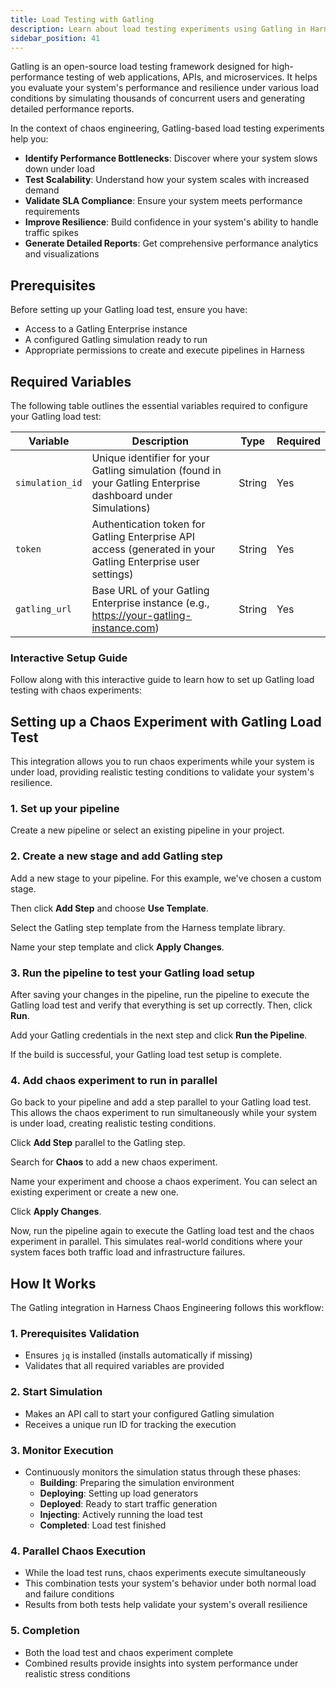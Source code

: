 ```yaml
---
title: Load Testing with Gatling
description: Learn about load testing experiments using Gatling in Harness Chaos Engineering
sidebar_position: 41
---
```


Gatling is an open-source load testing framework designed for high-performance testing of web applications, APIs, and microservices. It helps you evaluate your system's performance and resilience under various load conditions by simulating thousands of concurrent users and generating detailed performance reports.

In the context of chaos engineering, Gatling-based load testing experiments help you:

- **Identify Performance Bottlenecks**: Discover where your system slows down under load
- **Test Scalability**: Understand how your system scales with increased demand
- **Validate SLA Compliance**: Ensure your system meets performance requirements
- **Improve Resilience**: Build confidence in your system's ability to handle traffic spikes
- **Generate Detailed Reports**: Get comprehensive performance analytics and visualizations

## Prerequisites

Before setting up your Gatling load test, ensure you have:

- Access to a Gatling Enterprise instance
- A configured Gatling simulation ready to run
- Appropriate permissions to create and execute pipelines in Harness

## Required Variables

The following table outlines the essential variables required to configure your Gatling load test:

| Variable | Description | Type | Required |
|----------|-------------|------|----------|
| `simulation_id` | Unique identifier for your Gatling simulation (found in your Gatling Enterprise dashboard under Simulations) | String | Yes |
| `token` | Authentication token for Gatling Enterprise API access (generated in your Gatling Enterprise user settings) | String | Yes |
| `gatling_url` | Base URL of your Gatling Enterprise instance (e.g., https://your-gatling-instance.com) | String | Yes |

### Interactive Setup Guide

Follow along with this interactive guide to learn how to set up Gatling load testing with chaos experiments:

<DocVideo src="https://app.tango.us/app/embed/add05677-5274-4f26-b342-b1331298d059?skipCover=false&defaultListView=false&skipBranding=false&makeViewOnly=false&hideAuthorAndDetails=true" title="Run Chaos Experiment in Harness" />

## Setting up a Chaos Experiment with Gatling Load Test

This integration allows you to run chaos experiments while your system is under load, providing realistic testing conditions to validate your system's resilience.

### 1. Set up your pipeline

Create a new pipeline or select an existing pipeline in your project.

<!-- ![Create pipeline](./static/load-testing-gatling/create-pipeline.png) -->

### 2. Create a new stage and add Gatling step

Add a new stage to your pipeline. For this example, we've chosen a custom stage. 

<!-- ![Create stage](./static/load-testing-gatling/create-stage.png) -->

Then click **Add Step** and choose **Use Template**.

<!-- ![Add step](./static/load-testing-gatling/add-step.png) -->

Select the Gatling step template from the Harness template library.

<!-- ![Choose template](./static/load-testing-gatling/choose-gatling-step-template.png) -->

Name your step template and click **Apply Changes**.

### 3. Run the pipeline to test your Gatling load setup

After saving your changes in the pipeline, run the pipeline to execute the Gatling load test and verify that everything is set up correctly. Then, click **Run**.

<!-- ![Run pipeline](./static/load-testing-gatling/run-pipeline.png) -->

Add your Gatling credentials in the next step and click **Run the Pipeline**.

<!-- ![Add Gatling credentials](./static/load-testing-gatling/add-gatling-credentials.png) -->

If the build is successful, your Gatling load test setup is complete.

<!-- ![Gatling load setup done](./static/load-testing-gatling/gatling-load-setup-done.png) --> 

### 4. Add chaos experiment to run in parallel

Go back to your pipeline and add a step parallel to your Gatling load test. This allows the chaos experiment to run simultaneously while your system is under load, creating realistic testing conditions.

Click **Add Step** parallel to the Gatling step.

Search for **Chaos** to add a new chaos experiment.

<!-- ![Choose chaos](./static/load-testing-gatling/choose-chaos.png) -->

Name your experiment and choose a chaos experiment. You can select an existing experiment or create a new one.

<!-- ![Choose chaos experiment](./static/load-testing-gatling/choose-experiment.png) -->

Click **Apply Changes**.

<!-- ![Click Apply changes](./static/load-testing-gatling/click-apply-changes.png) --> 

Now, run the pipeline again to execute the Gatling load test and the chaos experiment in parallel. This simulates real-world conditions where your system faces both traffic load and infrastructure failures.

<!-- ![See the results](./static/load-testing-gatling/see-the-results.png) -->

## How It Works

The Gatling integration in Harness Chaos Engineering follows this workflow:

### 1. Prerequisites Validation

- Ensures `jq` is installed (installs automatically if missing)
- Validates that all required variables are provided

### 2. Start Simulation

- Makes an API call to start your configured Gatling simulation
- Receives a unique run ID for tracking the execution

### 3. Monitor Execution

- Continuously monitors the simulation status through these phases:
  - **Building**: Preparing the simulation environment
  - **Deploying**: Setting up load generators  
  - **Deployed**: Ready to start traffic generation
  - **Injecting**: Actively running the load test
  - **Completed**: Load test finished

### 4. Parallel Chaos Execution

- While the load test runs, chaos experiments execute simultaneously
- This combination tests your system's behavior under both normal load and failure conditions
- Results from both tests help validate your system's overall resilience

### 5. Completion

- Both the load test and chaos experiment complete
- Combined results provide insights into system performance under realistic stress conditions
